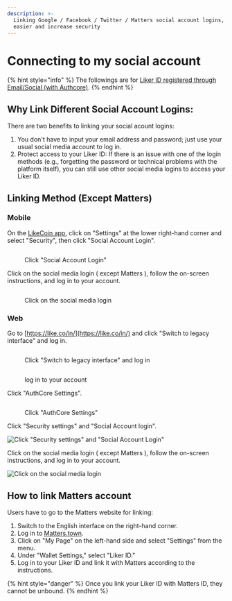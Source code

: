 ```yaml
---
description: >-
  Linking Google / Facebook / Twitter / Matters social account logins, login
  easier and increase security
---
```


# Connecting to my social account

{% hint style="info" %}
The followings are for [Liker ID registered through Email/Social (with Authcore)](./).
{% endhint %}

## Why Link Different Social Account Logins:

There are two benefits to linking your social acount logins:

1. You don't have to input your email address and password; just use your usual social media account to log in.
2. Protect access to your Liker ID: If there is an issue with one of the login methods (e.g., forgetting the password or technical problems with the platform itself), you can still use other social media logins to access your Liker ID.

## Linking Method (Except Matters)

### Mobile

On the [LikeCoin app](../../liker-land/download.md), click on "Settings" at the lower right-hand corner and select "Security", then click "Social Account Login".

<figure><img src="../../../.gitbook/assets/social-media-logins-mobile-en.png" alt=""><figcaption><p>Click "Social Account Login"</p></figcaption></figure>

Click on the social media login ( except Matters ), follow the on-screen instructions, and log in to your account.

<figure><img src="../../../.gitbook/assets/social-media-logins-mobile-settings-en.png" alt=""><figcaption><p>Click on the social media login</p></figcaption></figure>

### Web

Go to [https://like.co/in/](https://like.co/in/) and click "Switch to legacy interface" and log in.

<figure><img src="../../../.gitbook/assets/resetpassword-0-en.png" alt=""><figcaption><p>Click "Switch to legacy interface" and log in</p></figcaption></figure>

<figure><img src="../../../.gitbook/assets/legacy login-en.png" alt=""><figcaption><p> log in to your account</p></figcaption></figure>

Click "AuthCore Settings".

<figure><img src="broken-reference" alt=""><figcaption><p>Click "AuthCore Settings"</p></figcaption></figure>

Click "Security settings" and "Social Account login".

![Click "Security settings" and "Social Account Login"](../../../.gitbook/assets/social-media-logins-1-en.png)

Click on the social media login ( except Matters ), follow the on-screen instructions, and log in to your account.

![Click on the social media login](../../../.gitbook/assets/social-media-logins-2-en.png)

## **How to link Matters account**

Users have to go to the Matters website for linking:

1. Switch to the English interface on the right-hand corner.
2. Log in to [Matters.town](https://matters.town/).
3. Click on "My Page" on the left-hand side and select "Settings" from the menu.
4. Under "Wallet Settings," select "Liker ID."
5. Log in to your Liker ID and link it with Matters according to the instructions.

{% hint style="danger" %}
Once you link your Liker ID with Matters ID, they cannot be unbound.
{% endhint %}
